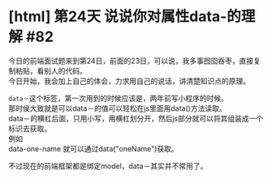 # [html] 第24天 说说你对属性data-的理解 #82

今日的前端面试题来到第24日，前面的23日，可以说，我多事囫囵吞枣，直接复制粘贴，看别人的代码。  
今日开始，我会加上自己的体会，力求用自己的说话，讲清楚知识点的原理。

`data－`这个标签，第一次用到的时候应该是，两年前写小程序的时候。  
那时侯大致就是可以data－的值可以轻松在js里面用data()方法读取。  
data－的横杠后面，只用小写，用横杠划分开，然后js部分就可以将其组装成一个标识去获取。  
例如  
data-one-name 就可以通过data("oneName")获取。

不过现在的前端框架都是绑定model，data－其实并不常用了。

